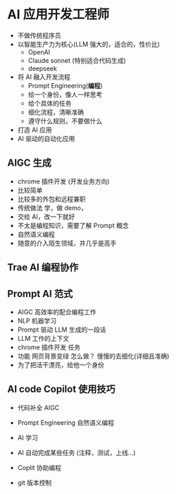 # AI 应用开发工程师

- 不做传统程序员
- 以智能生产力为核心(LLM 强大的，适合的，性价比)
  - OpenAI
  - Claude sonnet (特别适合代码生成)
  - deepseek
- 将 AI 融入开发流程
  - Prompt Engineering(**编程**)
  - 给一个身份，像人一样思考
  - 给个具体的任务
  - 细化流程，清晰准确
  - 遵守什么规则，不要做什么
- 打造 AI 应用
- AI 驱动的自动化应用

## AIGC 生成

- chrome 插件开发 (开发业务方向)
- 比较简单
- 比较多的外包和远程兼职
- 传统做法
  学，做 demo，
- 交给 AI，改一下就好
- 不太是编程知识，需要了解 Prompt 概念
- 自然语义编程
- 随意的介入陌生领域，并几乎是高手

## Trae AI 编程协作

## Prompt AI 范式

- AIGC 高效率的配合编程工作
- NLP 机器学习
- Prompt 驱动 LLM 生成的一段话
- LLM 工作的上下文
- chrome 插件开发 任务
- 功能 网页背景变绿 怎么做？ 慢慢的去细化(详细且准确)
- 为了把活干漂亮，给他一个身份

## AI code Copilot 使用技巧

- 代码补全 AIGC
- Prompt Engineering 自然语义编程
- AI 学习
- AI 自动完成某些任务 (注释，测试，上线...)
- Coplit 协助编程

- git 版本控制

